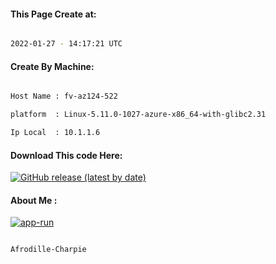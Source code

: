 
   
#### This Page Create at:

```bash

2022-01-27 - 14:17:21 UTC

```

#### Create By Machine:

```bash

Host Name : fv-az124-522

platform  : Linux-5.11.0-1027-azure-x86_64-with-glibc2.31

Ip Local  : 10.1.1.6

```
#### Download This code Here:

[![GitHub release (latest by date)](https://img.shields.io/github/v/release/Afrodille-Charpie/App-Run-1?style=for-the-badge&label=Download)](https://github.com/Afrodille-Charpie/App-Run-1/releases) 

</p> 

#### About Me :

[![app-run](https://github.com/Afrodille-Charpie/App-Run-1/actions/workflows/app-run.yml/badge.svg)](https://github.com/Afrodille-Charpie/App-Run-1/actions/workflows/app-run.yml)

```bash

Afrodille-Charpie

```

